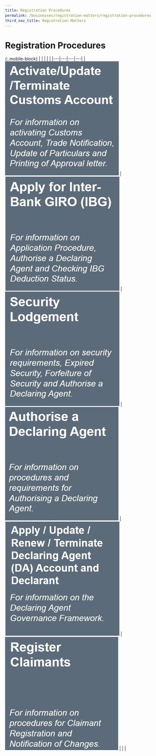 ```yaml
---
title: Registration Procedures
permalink: /businesses/registration-matters/registration-procedures
third_nav_title: Registration Matters
---
```


# Registration Procedures

{:.mobile-block}
|   |   |   |   |
|---|---|---|---|
|[ ![](/images/registration-procedures/RP1.jpg)](/businesses/registration-matters/registration-procedures/activate-customs-account)  |[ ![](/images/registration-procedures/RP2.jpg)](/businesses/registration-matters/registration-procedures/apply-for-inter-bank-giro) |[ ![](/images/registration-procedures/RP3.jpg)](/businesses/registration-matters/registration-procedures/security-lodgement)    |[ ![](/images/registration-procedures/RP4.jpg)](/businesses/registration-matters/registration-procedures/authorise-a-declaring-agent)
|[ ![](/images/registration-procedures/RP5.jpg)](/businesses/registration-matters/registration-procedures/apply-update-renew-terminate-declaring-agent-account-and-declarant)  |[![](/images/registration-procedures/RP6.jpg)](/businesses/registration-matters/registration-procedures/register-claimants)  |   |   |
